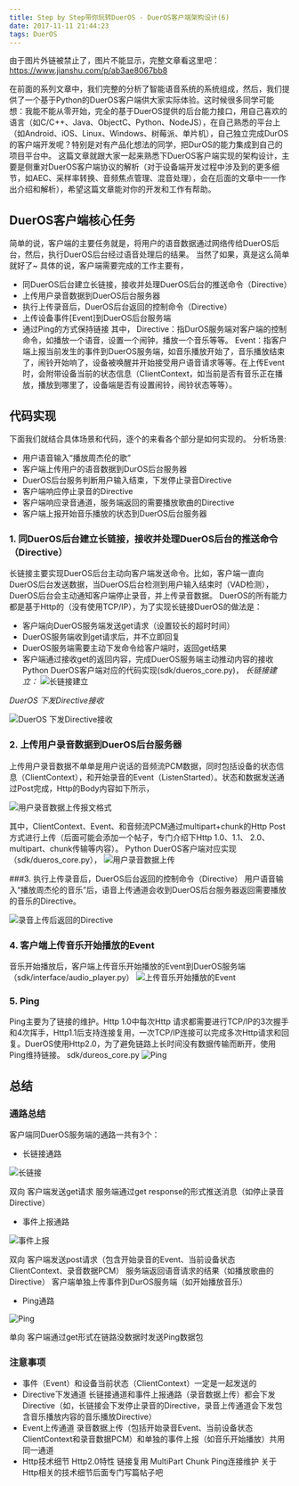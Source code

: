 ```yaml
---
title: Step by Step带你玩转DuerOS - DuerOS客户端架构设计(6)
date: 2017-11-11 21:44:23
tags: DuerOS
---
```

由于图片外链被禁止了，图片不能显示，完整文章看这里吧：<https://www.jianshu.com/p/ab3ae8067bb8>

在前面的系列文章中，我们完整的分析了智能语音系统的系统组成，然后，我们提供了一个基于Python的DuerOS客户端供大家实际体验。这时候很多同学可能想：我能不能从零开始，完全的基于DuerOS提供的后台能力接口，用自己喜欢的语言（如C/C++、Java、ObjectC、Python、NodeJS），在自己熟悉的平台上（如Android、iOS、Linux、Windows、树莓派、单片机），自己独立完成DurOS的客户端开发呢？特别是对有产品化想法的同学，把DurOS的能力集成到自己的项目平台中。
这篇文章就跟大家一起来熟悉下DuerOS客户端实现的架构设计，主要是侧重对DuerOS客户端协议的解析（对于设备端开发过程中涉及到的更多细节，如AEC、采样率转换、音频焦点管理、混音处理），会在后面的文章中一一作出介绍和解析），希望这篇文章能对你的开发和工作有帮助。
## DuerOS客户端核心任务
简单的说，客户端的主要任务就是，将用户的语音数据通过网络传给DuerOS后台，然后，执行DuerOS后台经过语音处理后的结果。
当然了如果，真是这么简单就好了~
具体的说，客户端需要完成的工作主要有，
* 同DuerOS后台建立长链接，接收并处理DuerOS后台的推送命令（Directive）
* 上传用户录音数据到DuerOS后台服务器
* 执行上传录音后，DuerOS后台返回的控制命令（Directive）
* 上传设备事件[Event]到DuerOS后台服务端
* 通过Ping的方式保持链接
其中，
Directive：指DurOS服务端对客户端的控制命令，如播放一个语音，设置一个闹钟，播放一个音乐等等。
Event：指客户端上报当前发生的事件到DuerOS服务端，如音乐播放开始了，音乐播放结束了，闹铃开始响了，设备被唤醒并开始接受用户语音请求等等。在上传Event时，会附带设备当前的状态信息（ClientContext，如当前是否有音乐正在播放，播放到哪里了，设备端是否有设置闹铃，闹铃状态等等）。
## 代码实现
下面我们就结合具体场景和代码，逐个的来看各个部分是如何实现的。
分析场景:
* 用户语音输入“播放周杰伦的歌”
* 客户端上传用户的语音数据到DurOS后台服务器
* DuerOS后台服务判断用户输入结束，下发停止录音Directive
* 客户端响应停止录音的Directive
* 客户端响应录音通道，服务端返回的需要播放歌曲的Directive
* 客户端上报开始音乐播放的状态到DuerOS后台服务器
### 1. 同DuerOS后台建立长链接，接收并处理DuerOS后台的推送命令（Directive）
长链接主要实现DuerOS后台主动向客户端发送命令。比如，客户端一直向DuerOS后台发送数据，当DuerOS后台检测到用户输入结束时（VAD检测），DuerOS后台会主动通知客户端停止录音，并上传录音数据。
DuerOS的所有能力都是基于Http的（没有使用TCP/IP），为了实现长链接DuerOS的做法是：
* 客户端向DuerOS服务端发送get请求（设置较长的超时时间）
* DuerOS服务端收到get请求后，并不立即回复
* DuerOS服务端需要主动下发命令给客户端时，返回get结果
* 客户端通过接收get的返回内容，完成DuerOS服务端主动推动内容的接收
Python DuerOS客户端对应的代码实现(sdk/dueros_core.py)，
*长链接建立：*
![长链接建立](http://upload-images.jianshu.io/upload_images/4905018-4d9a1721507bebef.png?imageMogr2/auto-orient/strip%7CimageView2/2/w/1240)

*DuerOS 下发Directive接收*

![DuerOS 下发Directive接收](http://upload-images.jianshu.io/upload_images/4905018-536eeee3e75eb23c.png?imageMogr2/auto-orient/strip%7CimageView2/2/w/1240)
### 2. 上传用户录音数据到DuerOS后台服务器
上传用户录音数据不单单是用户说话的音频流PCM数据，同时包括设备的状态信息（ClientContext），和开始录音的Event（ListenStarted）。状态和数据发送通过Post完成，Http的Body内容如下所示，

![用户录音数据上传报文格式](http://upload-images.jianshu.io/upload_images/4905018-a353f89c6f568c45.png?imageMogr2/auto-orient/strip%7CimageView2/2/w/1240)

其中，ClientContext、Event、和音频流PCM通过multipart+chunk的Http Post方式进行上传（后面可能会添加一个帖子，专门介绍下Http 1.0、1.1、 2.0、multipart、chunk传输等内容）。
Python DuerOS客户端对应实现（sdk/dueros_core.py），
![用户录音数据上传](http://upload-images.jianshu.io/upload_images/4905018-b12be3fba76cf350.png?imageMogr2/auto-orient/strip%7CimageView2/2/w/1240)

###3. 执行上传录音后，DuerOS后台返回的控制命令（Directive）
用户语音输入“播放周杰伦的音乐”后，语音上传通道会收到DuerOS后台服务器返回需要播放的音乐的Directive。

![录音上传后返回的Directive](http://upload-images.jianshu.io/upload_images/4905018-3a61465f85971cfb.png?imageMogr2/auto-orient/strip%7CimageView2/2/w/1240)
### 4. 客户端上传音乐开始播放的Event
音乐开始播放后，客户端上传音乐开始播放的Event到DuerOS服务端（sdk/interface/audio_player.py）
![上传音乐开始播放的Event](http://upload-images.jianshu.io/upload_images/4905018-8fc5e96cec3343b6.png?imageMogr2/auto-orient/strip%7CimageView2/2/w/1240)
### 5. Ping
Ping主要为了链接的维护。Http 1.0中每次Http 请求都需要进行TCP/IP的3次握手和4次挥手，Http1.1后支持连接复用，一次TCP/IP连接可以完成多次Http请求和回复。DuerOS使用Http2.0，为了避免链路上长时间没有数据传输而断开，使用Ping维持链接。
sdk/dureos_core.py
![Ping](http://upload-images.jianshu.io/upload_images/4905018-bff62564fccc0d81.png?imageMogr2/auto-orient/strip%7CimageView2/2/w/1240)
## 总结
### 通路总结
客户端同DuerOS服务端的通路一共有3个：
* 长链接通路

![长链接](http://upload-images.jianshu.io/upload_images/4905018-d7be5cba60305187.png?imageMogr2/auto-orient/strip%7CimageView2/2/w/1240)

双向
客户端发送get请求
服务端通过get response的形式推送消息（如停止录音Directive）
* 事件上报通路

![事件上报](http://upload-images.jianshu.io/upload_images/4905018-a8b2d06e62454112.png?imageMogr2/auto-orient/strip%7CimageView2/2/w/1240)

双向
客户端发送post请求（包含开始录音的Event、当前设备状态ClientContext、录音数据PCM）
服务端返回语音请求的结果（如播放歌曲的Directive）
客户端单独上传事件到DurOS服务端（如开始播放音乐）
* Ping通路

![Ping](http://upload-images.jianshu.io/upload_images/4905018-4ce59769a9bd22dc.png?imageMogr2/auto-orient/strip%7CimageView2/2/w/1240)

单向
客户端通过get形式在链路没数据时发送Ping数据包
### 注意事项
* 事件（Event）和设备当前状态（ClientContext）一定是一起发送的
* Directive下发通道
长链接通道和事件上报通路（录音数据上传）都会下发Directive（如，长链接会下发停止录音的Directive，录音上传通道会下发包含音乐播放内容的音乐播放Directive）
* Event上传通道
录音数据上传（包括开始录音Event、当前设备状态ClientContext和录音数据PCM）和单独的事件上报（如音乐开始播放）共用同一通道
* Http技术细节
Http2.0特性
链接复用
MultiPart
Chunk
Ping连接维护
关于Http相关的技术细节后面专门写篇帖子吧







